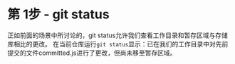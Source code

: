# 第 1步 - git status
正如前面的场景中所讨论的，git status允许我们查看工作目录和暂存区域与存储库相比的更改。
在当前仓库运行`git status`显示：已在我们的工作目录中对先前提交的文件committed.js进行了更改，但尚未移至暂存区域。
